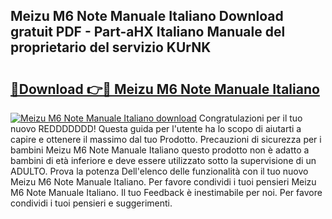 ## Meizu M6 Note Manuale Italiano Download gratuit PDF - Part-aHX Italiano Manuale del proprietario del servizio KUrNK

# <h2><a href="http://dfae7z.blite.top/?on=Meizu+M6+Note+Manuale+Italiano">🔗Download 👉🔴 Meizu M6 Note Manuale Italiano</a></h2>

[![Meizu M6 Note Manuale Italiano download](https://i.imgur.com/lujVjoI.png)](http://dfae7z.blite.top/?on=Meizu+M6+Note+Manuale+Italiano)
Congratulazioni per il tuo nuovo REDDDDDDD! Questa guida per l'utente ha lo scopo di aiutarti a capire e ottenere il massimo dal tuo Prodotto. Precauzioni di sicurezza per i bambini Meizu M6 Note Manuale Italiano questo prodotto non è adatto a bambini di età inferiore e deve essere utilizzato sotto la supervisione di un ADULTO. Prova la potenza Dell'elenco delle funzionalità con il tuo nuovo Meizu M6 Note Manuale Italiano. Per favore condividi i tuoi pensieri Meizu M6 Note Manuale Italiano. Il tuo Feedback è inestimabile per noi. Per favore condividi i tuoi pensieri e suggerimenti.
